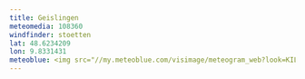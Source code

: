 ```yaml
---
title: Geislingen
meteomedia: 108360
windfinder: stoetten
lat: 48.6234209
lon: 9.8331431
meteoblue: <img src="//my.meteoblue.com/visimage/meteogram_web?look=KILOMETER_PER_HOUR%2CCELSIUS%2CMILLIMETER&apikey=5838a18e295d&temperature=C&windspeed=kmh&precipitationamount=mm&winddirection=3char&city=Geislingen+an+der+Steige&iso2=de&lat=48.624199&lon=9.827360&asl=426&tz=Europe%2FBerlin&lang=en&sig=7a2a92b0fc103b62790a5ca3db236573" srcset="//my.meteoblue.com/visimage/meteogram_web_hd?look=KILOMETER_PER_HOUR%2CCELSIUS%2CMILLIMETER&apikey=5838a18e295d&temperature=C&windspeed=kmh&precipitationamount=mm&winddirection=3char&city=Geislingen+an+der+Steige&iso2=de&lat=48.624199&lon=9.827360&asl=426&tz=Europe%2FBerlin&lang=en&sig=0ec7d59068f7ea86385ba9837d95bc14 1.4x" alt="Meteogram - 5 days - Geislingen an der Steige"><a href="https://www.meteoblue.com/en/weather/week/geislingen-an-der-steige_germany_2921653" target="_blank" style="display: block;">Weather Geislingen an der Steige - meteoblue</a>
---
```

